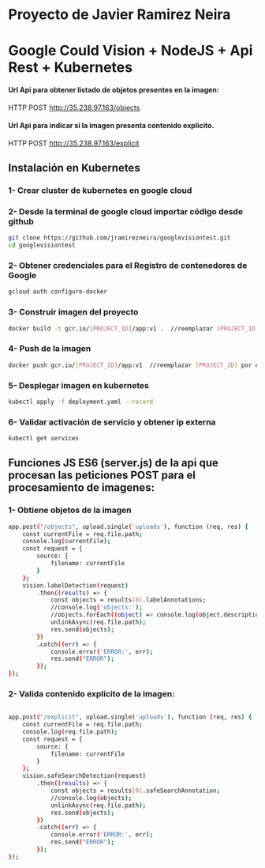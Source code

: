 # Proyecto  de Javier Ramirez Neira 
# Google Could Vision + NodeJS + Api Rest + Kubernetes

#### Url Api para obtener listado de objetos presentes en la imagen:
HTTP POST http://35.238.97.163/objects

#### Url Api para indicar si la imagen presenta contenido explicito.
HTTP POST http://35.238.97.163/explicit

## Instalación en Kubernetes

### 1- Crear cluster de kubernetes en google cloud
### 2- Desde la terminal de google cloud importar código desde github
```bash
git clone https://github.com/jramirezneira/googlevisiontest.git
cd googlevisiontest
```
### 2- Obtener credenciales para el Registro de contenedores de Google
```bash
gcloud auth configure-docker
```
### 3- Construir imagen del proyecto
```bash
docker build -t gcr.io/[PROJECT_ID]/app:v1 .  //reemplazar [PROJECT_ID] por el id del proyecto en google cloud
```
### 4- Push de la imagen
```bash
docker push gcr.io/[PROJECT_ID]/app:v1  //reemplazar [PROJECT_ID] por el id del proyecto en google cloud
```
### 5- Desplegar imagen en kubernetes
```bash
kubectl apply -f deployment.yaml --record
```
### 6- Validar activación de servicio y obtener ip externa
```bash
kubectl get services
```

## Funciones JS ES6 (server.js) de la api que procesan las peticiones POST para el procesamiento de imagenes:

### 1- Obtiene objetos de la imagen
```bash
app.post("/objects", upload.single('uploads'), function (req, res) {
    const currentFile = req.file.path;
    console.log(currentFile);
    const request = {
        source: {
            filename: currentFile
        }
    };
    vision.labelDetection(request)
        .then((results) => {
            const objects = results[0].labelAnnotations;
            //console.log('objects:');
            //objects.forEach((object) => console.log(object.description));
            unlinkAsync(req.file.path);
            res.send(objects);
        })
        .catch((err) => {
            console.error('ERROR:', err);
            res.send("ERROR");
        });
});
```

### 2- Valida contenido explícito de la imagen:
```bash

app.post("/explicit", upload.single('uploads'), function (req, res) {
    const currentFile = req.file.path;
    console.log(req.file.path);
    const request = {
        source: {
            filename: currentFile
        }
    }; 
    vision.safeSearchDetection(request)
        .then((results) => {
            const objects = results[0].safeSearchAnnotation;
            //console.log(objects);
            unlinkAsync(req.file.path);
            res.send(objects);
        })
        .catch((err) => {
            console.error('ERROR:', err);
            res.send("ERROR");
        });
});
```